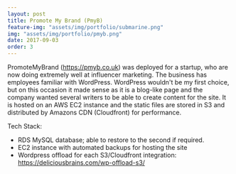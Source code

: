 ```yaml
---
layout: post
title: Promote My Brand (PmyB)
feature-img: "assets/img/portfolio/submarine.png"
img: "assets/img/portfolio/pmyb.png"
date: 2017-09-03
order: 3
---
```


PromoteMyBrand (https://pmyb.co.uk) was deployed for a startup, who are now doing extremely well at influencer marketing. The business has employees familiar with WordPress. WordPress wouldn't be my first choice, but on this occasion it made sense as it is a blog-like page and the company wanted several writers to be able to create content for the site. It is hosted on an AWS EC2 instance and the static files are stored in S3 and distributed by Amazons CDN (Cloudfront) for performance. 

Tech Stack:
- RDS MySQL database; able to restore to the second if required.
- EC2 instance with automated backups for hosting the site
- Wordpress offload for each S3/Cloudfront integration: https://deliciousbrains.com/wp-offload-s3/

